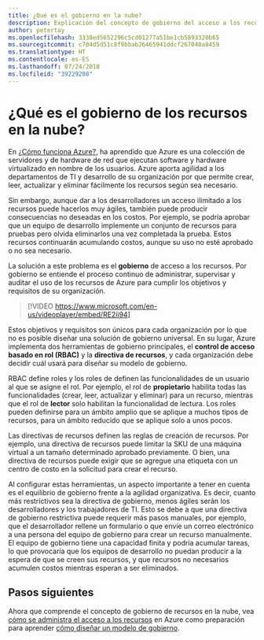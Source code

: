 ```yaml
---
title: ¿Qué es el gobierno en la nube?
description: Explicación del concepto de gobierno del acceso a los recursos en Azure
author: petertay
ms.openlocfilehash: 3338ed5652296c5cd01277a51be1cb5893320b65
ms.sourcegitcommit: c704d5d51c8f9bbab26465941ddcf267040a8459
ms.translationtype: HT
ms.contentlocale: es-ES
ms.lasthandoff: 07/24/2018
ms.locfileid: "39229208"
---
```

# <a name="what-is-cloud-resource-governance"></a>¿Qué es el gobierno de los recursos en la nube?

En [¿Cómo funciona Azure?](azure-explainer.md), ha aprendido que Azure es una colección de servidores y de hardware de red que ejecutan software y hardware virtualizado en nombre de los usuarios. Azure aporta agilidad a los departamentos de TI y desarrollo de su organización por que permite crear, leer, actualizar y eliminar fácilmente los recursos según sea necesario.

Sin embargo, aunque dar a los desarrolladores un acceso ilimitado a los recursos puede hacerlos muy ágiles, también puede producir consecuencias no deseadas en los costos. Por ejemplo, se podría aprobar que un equipo de desarrollo implemente un conjunto de recursos para pruebas pero olvida eliminarlos una vez completada la prueba. Estos recursos continuarán acumulando costos, aunque su uso no esté aprobado o no sea necesario. 

La solución a este problema es el **gobierno** de acceso a los recursos. Por gobierno se entiende el proceso continuo de administrar, supervisar y auditar el uso de los recursos de Azure para cumplir los objetivos y requisitos de su organización. 

> [!VIDEO https://www.microsoft.com/en-us/videoplayer/embed/RE2ii94] 

Estos objetivos y requisitos son únicos para cada organización por lo que no es posible diseñar una solución de gobierno universal. En su lugar, Azure implementa dos herramientas de gobierno principales, el **control de acceso basado en rol (RBAC)** y la **directiva de recursos**, y cada organización debe decidir cuál usará para diseñar su modelo de gobierno.

RBAC define roles y los roles de definen las funcionalidades de un usuario al que se asigne el rol. Por ejemplo, el rol de **propietario** habilita todas las funcionalidades (crear, leer, actualizar y eliminar) para un recurso, mientras que el rol de **lector** solo habilitan la funcionalidad de lectura. Los roles pueden definirse para un ámbito amplio que se aplique a muchos tipos de recursos, para un ámbito reducido que se aplique solo a unos pocos. 

Las directivas de recursos definen las reglas de creación de recursos. Por ejemplo, una directiva de recursos puede limitar la SKU de una máquina virtual a un tamaño determinado aprobado previamente. O bien, una directiva de recursos puede exigir que se agregue una etiqueta con un centro de costo en la solicitud para crear el recurso. 

Al configurar estas herramientas, un aspecto importante a tener en cuenta es el equilibrio de gobierno frente a la agilidad organizativa. Es decir, cuanto más restrictivos sea la directiva de gobierno, menos ágiles serán los desarrolladores y los trabajadores de TI. Esto se debe a que una directiva de gobierno restrictiva puede requerir más pasos manuales, por ejemplo, que el desarrollador rellene un formulario o que envíe un correo electrónico a una persona del equipo de gobierno para crear un recurso manualmente. El equipo de gobierno tiene una capacidad finita y podría acumular tareas, lo que provocaría que los equipos de desarrollo no puedan producir a la espera de que se creen sus recursos, y que recursos no necesarios acumulen costos mientras esperan a ser eliminados.

## <a name="next-steps"></a>Pasos siguientes

Ahora que comprende el concepto de gobierno de recursos en la nube, vea [cómo se administra el acceso a los recursos](azure-resource-access.md) en Azure como preparación para aprender [cómo diseñar un modelo de gobierno](governance-how-to.md).